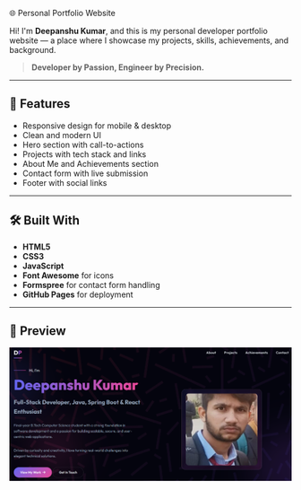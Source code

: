  🌐 Personal Portfolio Website

Hi! I'm **Deepanshu Kumar**, and this is my personal developer portfolio website — a place where I showcase my projects, skills, achievements, and background.

> **Developer by Passion, Engineer by Precision.**

---

## 🚀 Features

- Responsive design for mobile & desktop
- Clean and modern UI
- Hero section with call-to-actions
- Projects with tech stack and links
- About Me and Achievements section
- Contact form with live submission
- Footer with social links

---

## 🛠️ Built With

- **HTML5**
- **CSS3**
- **JavaScript**
- **Font Awesome** for icons
- **Formspree** for contact form handling
- **GitHub Pages** for deployment

---

## 📸 Preview

![Website Preview](personalportfolio/src/main/resources/static/images/Portfolio.png)


